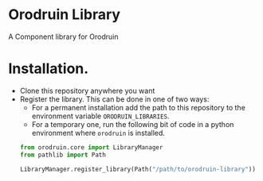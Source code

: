 # Orodruin Library
A Component library for Orodruin

# Installation.
- Clone this repository anywhere you want
- Register the library. This can be done in one of two ways:
  - For a permanent installation add the path to this repository to the environment variable `ORODRUIN_LIBRARIES`.
  - For a temporary one, run the following bit of code in a python environment where `orodruin` is installed.
  ```python
  from orodruin.core import LibraryManager
  from pathlib import Path
  
  LibraryManager.register_library(Path("/path/to/orodruin-library"))
  ```

